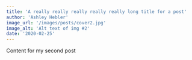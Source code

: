 ```yaml
---
title: 'A really really really really really long title for a post'
author: 'Ashley Hebler'
image_url: '/images/posts/cover2.jpg'
image_alt: 'Alt text of img #2'
date: '2020-02-25'
---
```


Content for my second post

